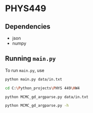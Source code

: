 # PHYS449

## Dependencies

- json
- numpy

## Running `main.py`

To run `main.py`, use

```sh
python main.py data/in.txt
```

```sh
cd C:\Python_projects\PHYS 449\HW4
```
```sh
python MCMC_gd_argparse.py data/in.txt
```
```sh
python MCMC_gd_argparse.py -h
```
